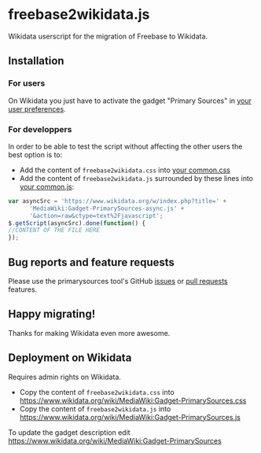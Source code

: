 # freebase2wikidata.js
Wikidata userscript for the migration of Freebase to Wikidata.

## Installation
### For users
On Wikidata you just have to activate the gadget "Primary Sources" in [your user preferences](https://www.wikidata.org/wiki/Special:Preferences#mw-prefsection-gadgets).

### For developpers
In order to be able to test the script without affecting the other users the best option is to:
* Add the content of `freebase2wikidata.css` into [your common.css](https://www.wikidata.org/wiki/Special:MyPage/common.css)
* Add the content of `freebase2wikidata.js` surrounded by these lines into [your common.js](https://www.wikidata.org/wiki/Special:MyPage/common.js):

```javascript
var asyncSrc = 'https://www.wikidata.org/w/index.php?title=' +
      'MediaWiki:Gadget-PrimarySources-async.js' +
      '&action=raw&ctype=text%2Fjavascript';
$.getScript(asyncSrc).done(function() {
//CONTENT OF THE FILE HERE
});
```

## Bug reports and feature requests
Please use the primarysources tool's GitHub [issues](https://github.com/google/primarysources/issues) or [pull requests](https://github.com/google/primarysources/pulls) features. 

## Happy migrating!
Thanks for making Wikidata even more awesome.

## Deployment on Wikidata
Requires admin rights on Wikidata.

* Copy the content of `freebase2wikidata.css` into https://www.wikidata.org/wiki/MediaWiki:Gadget-PrimarySources.css
* Copy the content of `freebase2wikidata.js` into https://www.wikidata.org/wiki/MediaWiki:Gadget-PrimarySources.js

To update the gadget description edit https://www.wikidata.org/wiki/MediaWiki:Gadget-PrimarySources